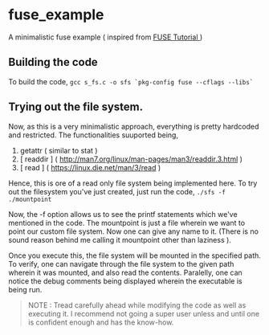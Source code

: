 # fuse_example
A minimalistic fuse example ( inspired from [ FUSE Tutorial ](https://maastaar.net/fuse/linux/filesystem/c/2016/05/21/writing-a-simple-filesystem-using-fuse/) )

## Building the code
To build the code, ```gcc s_fs.c -o sfs `pkg-config fuse --cflags --libs` ```

## Trying out the file system.

Now, as this is a very minimalistic approach, everything is pretty hardcoded and restricted. The functionalities suuported being,
  1. getattr ( similar to stat )
  2. [ readdir ] ( http://man7.org/linux/man-pages/man3/readdir.3.html )
  3. [ read ] ( https://linux.die.net/man/3/read )

Hence, this is ore of a read only file system being implemented here. To try out the filesystem you've just created, just run the code, ```./sfs -f ./mountpoint ```

Now, the -f option allows us to see the printf statements which we've mentioned in the code. The mountpoint is just a file wherein we want to point our custom file system. Now one can give any name to it. (There is no sound reason behind me calling it mountpoint other than laziness ).

Once you execute this, the file system will be mounted in the specified path. To verify, one can navigate through the file system to the given path wherein it was mounted, and also read the contents. Paralelly, one can notice the debug comments being displayed wherein the executable is being run.

> NOTE : Tread carefully ahead while modifying the code as well as executing it. I recommend not going a super user unless and until one is confident enough and has the know-how.

